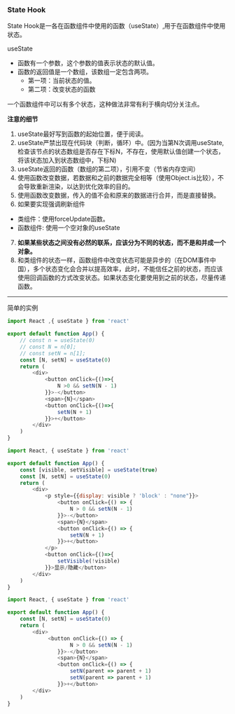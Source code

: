 ### State Hook

State Hook是一各在函数组件中使用的函数（useState）,用于在函数组件中使用状态。

useState

- 函数有一个参数，这个参数的值表示状态的默认值。
- 函数的返回值是一个数组，该数组一定包含两项。
  - 第一项：当前状态的值。
  - 第二项：改变状态的函数

一个函数组件中可以有多个状态，这种做法非常有利于横向切分关注点。

**注意的细节**
 
1. useState最好写到函数的起始位置，便于阅读。
2. useState严禁出现在代码块（判断，循环）中。(因为当第N次调用useState,检查该节点的状态数组是否存在下标N，不存在，使用默认值创建一个状态，将该状态加入到状态数组中，下标N)
3. useState返回的函数（数组的第二项），引用不变（节省内存空间）
4. 使用函数改变数据，若数据和之前的数据完全相等（使用Object.is比较），不会导致重新渲染，以达到优化效率的目的。
5. 使用函数改变数据，传入的值不会和原来的数据进行合并，而是直接替换。
6. 如果要实现强调刷新组件
  - 类组件：使用forceUpdate函数。
  - 函数组件: 使用一个空对象的useState
7. **如果某些状态之间没有必然的联系，应该分为不同的状态，而不是和并成一个对象。**
8. 和类组件的状态一样，函数组件中改变状态可能是异步的（在DOM事件中国），多个状态变化会合并以提高效率，此时，不能信任之前的状态，而应该使用回调函数的方式改变状态。如果状态变化要使用到之前的状态，尽量传递函数。


---------------------------
简单的实例
```js
import React ,{ useState } from 'react'

export default function App() {
    // const n = useState(0)
    // const N = n[0];
    // const setN = n[1];
    const [N, setN] = useState(0)
    return (
        <div>
            <button onClick={()=>{
                N >0 && setN(N - 1)
            }}>-</button>
            <span>{N}</span>
            <button onClick={()=>{
                setN(N + 1)
            }}>+</button>
        </div>
    )
}
```

```js
import React, { useState } from 'react'

export default function App() {
    const [visible, setVisible] = useState(true)
    const [N, setN] = useState(0)
    return (
        <div>
            <p style={{display: visible ? 'block' : "none"}}>
                <button onClick={() => {
                    N > 0 && setN(N - 1)
                }}>-</button>
                <span>{N}</span>
                <button onClick={() => {
                    setN(N + 1)
                }}>+</button>
            </p>
            <button onClick={()=>{
                setVisible(!visible)
            }}>显示/隐藏</button>
        </div>
    )
}

``` 

```js
import React, { useState } from 'react'

export default function App() {
    const [N, setN] = useState(0)
    return (
        <div>
             <button onClick={() => {
                    N > 0 && setN(N - 1)
                }}>-</button>
                <span>{N}</span>
                <button onClick={() => {
                    setN(parent => parent + 1)
                    setN(parent => parent + 1)
                }}>+</button>
        </div>
    )
}

```